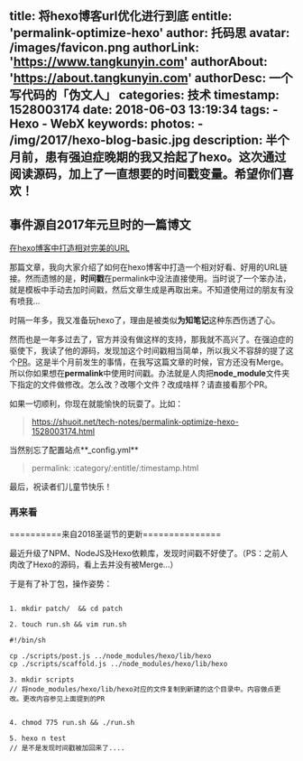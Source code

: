 title: 将hexo博客url优化进行到底
entitle: 'permalink-optimize-hexo'
author: 托码思
avatar: /images/favicon.png
authorLink: 'https://www.tangkunyin.com'
authorAbout: 'https://about.tangkunyin.com'
authorDesc: 一个写代码的「伪文人」
categories: 技术
timestamp: 1528003174
date: 2018-06-03 13:19:34
tags:
	- Hexo
	- WebX
keywords:
photos:
	- /img/2017/hexo-blog-basic.jpg
description: 半个月前，患有强迫症晚期的我又拾起了hexo。这次通过阅读源码，加上了一直想要的时间戳变量。希望你们喜欢！
---

## 事件源自2017年元旦时的一篇博文

[在hexo博客中打造相对完美的URL](https://shuoit.net/tech-notes/hexo-links-1483800845.html)

那篇文章，我向大家介绍了如何在hexo博客中打造一个相对好看、好用的URL链接。然而遗憾的是，**时间戳**在permalink中没法直接使用。当时说了一个笨办法，就是模板中手动去加时间戳，然后文章生成是再取出来。不知道使用过的朋友有没有喷我...

时隔一年多，我又准备玩hexo了，理由是被类似**为知笔记**这种东西伤透了心。

然而也是一年多过去了，官方并没有做这样的支持，那我就不高兴了。在强迫症的驱使下，我读了他的源码，发现加这个时间戳相当简单，所以我义不容辞的提了这个[PR](https://github.com/hexojs/hexo/pull/3162)。这是半个月前发生的事情，在我写这篇文章的时候，官方还没有Merge。所以你如果想在**permalink**中使用时间戳。办法就是人肉把**node_module**文件夹下指定的文件做修改。怎么改？改哪个文件？改成啥样？请直接看那个PR。

如果一切顺利，你现在就能愉快的玩耍了。比如：

> https://shuoit.net/tech-notes/permalink-optimize-hexo-1528003174.html

当然别忘了配置站点**_config.yml**

> permalink: :category/:entitle/:timestamp.html

最后，祝读者们儿童节快乐！

### 再来看

==========来自2018圣诞节的更新===============

最近升级了NPM、NodeJS及Hexo依赖库，发现时间戳不好使了。（PS：之前人肉改了Hexo的源码，看上去并没有被Merge...）

于是有了补丁包，操作姿势：

```shell

1. mkdir patch/  && cd patch

2. touch run.sh && vim run.sh

#!/bin/sh

cp ./scripts/post.js ../node_modules/hexo/lib/hexo
cp ./scripts/scaffold.js ../node_modules/hexo/lib/hexo

3. mkdir scripts
// 将node_modules/hexo/lib/hexo对应的文件复制到新建的这个目录中。内容做点更改。更改内容参见上面提到的PR


4. chmod 775 run.sh && ./run.sh

5. hexo n test
// 是不是发现时间戳被加回来了....

```



